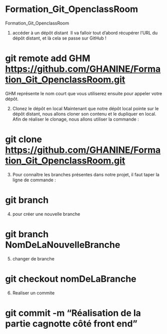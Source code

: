 # Formation_Git_OpenclassRoom
Formation_Git_OpenclassRoom

1. accéder à un dépôt distant
 Il va falloir tout d’abord récupérer l’URL du dépôt distant, et là cela se passe sur GitHub !
# git remote add GHM https://github.com/GHANINE/Formation_Git_OpenclassRoom.git
GHM représente le nom court que vous utiliserez ensuite pour appeler votre dépôt.

2. Clonez le dépôt en local
Maintenant que notre dépôt local pointe sur le dépôt distant, nous allons cloner son contenu et le dupliquer en local. Afin de réaliser le clonage, nous allons utiliser la commande :
# git clone  https://github.com/GHANINE/Formation_Git_OpenclassRoom.git

3. Pour connaître les branches présentes dans notre projet, il faut taper la ligne de commande :
# git branch

4. pour créer une nouvelle branche
# git branch NomDeLaNouvelleBranche

5. changer de branche
# git checkout nomDeLaBranche

6. Realiser un commite
# git commit -m “Réalisation de la partie cagnotte côté front end”   